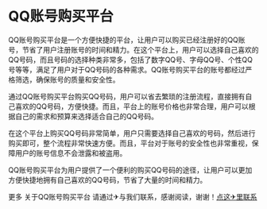 # QQ账号购买平台

QQ账号购买平台是一个方便快捷的平台，让用户可以购买已经注册好的QQ账号，节省了用户注册账号的时间和精力。在这个平台上，用户可以选择自己喜欢的QQ号码，而且号码的选择种类非常多，包括了数字QQ号、字母QQ号、个性QQ号等等，满足了用户对于QQ号码的各种需求。QQ账号购买平台的账号都经过严格筛选，确保账号的质量和安全性。

通过QQ账号购买平台购买QQ号码，用户可以省去繁琐的注册流程，直接拥有自己喜欢的QQ号码，方便快捷。而且，平台上的账号价格也非常合理，用户可以根据自己的需求和预算来选择适合自己的QQ号码。

在这个平台上购买QQ号码非常简单，用户只需要选择自己喜欢的号码，然后进行购买即可，整个流程非常快速方便。而且，平台对于账号的安全性也非常重视，保障用户的账号信息不会泄露和被盗用。

QQ账号购买平台为用户提供了一个便利的购买QQ号码的途径，让用户可以更加方便快捷地拥有自己喜欢的QQ号码，节省了大量的时间和精力。

更多 关于QQ账号购买平台 请通过✈与我们联系，感谢阅读，谢谢！[点这✈里联系](https://1.k02.cc)
